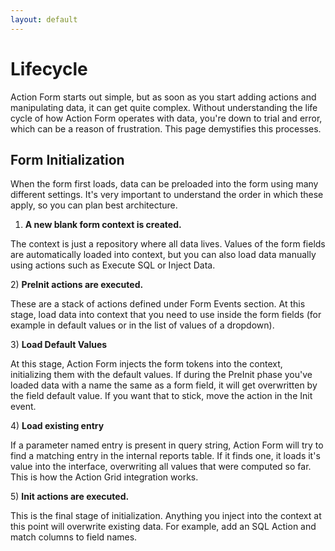 ```yaml
---
layout: default
---
```


# Lifecycle

Action Form starts out simple, but as soon as you start adding actions and manipulating data, it can get quite complex. Without understanding the life cycle of how Action Form operates with data, you're down to trial and error, which can be a reason of frustration. This page demystifies this processes.

## Form Initialization

When the form first loads, data can be preloaded into the form using many different settings. It's very important to understand the order in which these apply, so you can plan best architecture.

1) **A new blank form context is created.**

The context is just a repository where all data lives. Values of the form fields are automatically loaded into context, but you can also load data manually using actions such as Execute SQL or Inject Data.

2\) **PreInit actions are executed.**

These are a stack of actions  defined under Form Events section. At this stage, load data into context that you need to use inside the form fields (for example in default values or in the list of values of a dropdown).

3\) **Load Default Values**

At this stage, Action Form injects the form tokens into the context, initializing them with the default values. If during the PreInit phase you've loaded data with a name the same as a form field, it will get overwritten by the field default value. If you want that to stick, move the action in the Init event.

4\) **Load existing entry**

If a parameter named entry is present in query string, Action Form will try to find a matching entry in the internal reports table. If it finds one, it loads it's value into the interface, overwriting all values that were computed so far. This is how the Action Grid integration works.

5\) **Init actions are executed.**

This is the final stage of initialization. Anything you inject into the context at this point will overwrite existing data. For example, add an SQL Action and match columns to field names.